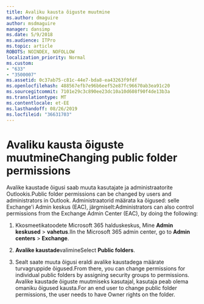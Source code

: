 ```yaml
---
title: Avaliku kausta õiguste muutmine
ms.author: dmaguire
author: msdmaguire
manager: dansimp
ms.date: 5/9/2018
ms.audience: ITPro
ms.topic: article
ROBOTS: NOINDEX, NOFOLLOW
localization_priority: Normal
ms.custom:
- "633"
- "3500007"
ms.assetid: 0c37ab75-c81c-44e7-bda8-ea43263f9fdf
ms.openlocfilehash: 488567efb7e96b6eef52e87fc96670ab3ea91c20
ms.sourcegitcommit: 7101e29c3c890ee23dc10a10d608f90f4de13b3a
ms.translationtype: MT
ms.contentlocale: et-EE
ms.lasthandoff: 08/26/2019
ms.locfileid: "36631703"
---
```

# <a name="changing-public-folder-permissions"></a><span data-ttu-id="73d8e-102">Avaliku kausta õiguste muutmine</span><span class="sxs-lookup"><span data-stu-id="73d8e-102">Changing public folder permissions</span></span>

<span data-ttu-id="73d8e-103">Avalike kaustade õigusi saab muuta kasutajate ja administraatorite Outlookis.</span><span class="sxs-lookup"><span data-stu-id="73d8e-103">Public folder permissions can be changed by users and administrators in Outlook.</span></span> <span data-ttu-id="73d8e-104">Administraatorid määrata ka õigused: selle Exchange'i Admin keskus (EAC), järgmiselt:</span><span class="sxs-lookup"><span data-stu-id="73d8e-104">Administrators can also control permissions from the Exchange Admin Center (EAC), by doing the following:</span></span>
  
1. <span data-ttu-id="73d8e-105">Kkosmeetikatoodete Microsoft 365 halduskeskus, Mine **Admin keskused** \> **vahetus**.</span><span class="sxs-lookup"><span data-stu-id="73d8e-105">IIn the Microsoft 365 admin center, go to **Admin centers** \> **Exchange**.</span></span>

2. <span data-ttu-id="73d8e-106">**Avalike kaustade**valimine</span><span class="sxs-lookup"><span data-stu-id="73d8e-106">Select **Public folders**.</span></span>

3. <span data-ttu-id="73d8e-107">Sealt saate muuta õigusi eraldi avalike kaustadega määrate turvagruppide õigused.</span><span class="sxs-lookup"><span data-stu-id="73d8e-107">From there, you can change permissions for individual public folders by assigning security groups to permissions.</span></span> <span data-ttu-id="73d8e-108">Avalike kaustade õiguste muutmiseks kasutajal, kasutaja peab olema omaniku õigused kausta.</span><span class="sxs-lookup"><span data-stu-id="73d8e-108">For an end user to change public folder permissions, the user needs to have Owner rights on the folder.</span></span>
